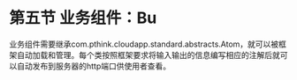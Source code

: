 # 第五节 业务组件：Bu

业务组件需要继承com.pthink.cloudapp.standard.abstracts.Atom，就可以被框架自动加载和管理。每个类按照框架要求将输入输出的信息编写相应的注解后就可以自动发布到服务器的http端口供使用者查看。


